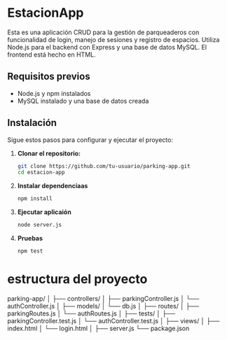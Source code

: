 # EstacionApp

Esta es una aplicación CRUD para la gestión de parqueaderos con funcionalidad de login, manejo de sesiones y registro de espacios. Utiliza Node.js para el backend con Express y una base de datos MySQL. El frontend está hecho en HTML.

## Requisitos previos

- Node.js y npm instalados
- MySQL instalado y una base de datos creada

## Instalación

Sigue estos pasos para configurar y ejecutar el proyecto:

1. **Clonar el repositorio:**

   ```sh
   git clone https://github.com/tu-usuario/parking-app.git
   cd estacion-app

2. **Instalar dependenciaas**

   ```sh
   npm install

3. **Ejecutar aplicaión**

   ```sh
   node server.js

4. **Pruebas**
    ```sh
    npm test

# estructura del proyecto

parking-app/
│
├── controllers/
│   ├── parkingController.js
│   └── authController.js
│
├── models/
│   └── db.js
│
├── routes/
│   ├── parkingRoutes.js
│   └── authRoutes.js
│
├── tests/
│   ├── parkingController.test.js
│   └── authController.test.js
│
├── views/
│   ├── index.html
│   └── login.html
│
├── server.js
└── package.json
